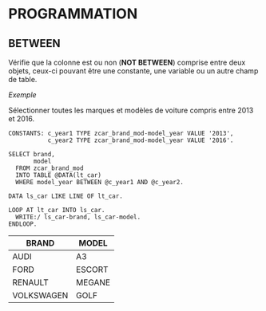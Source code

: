 # **PROGRAMMATION**

## **BETWEEN**

Vérifie que la colonne est ou non (**NOT BETWEEN**) comprise entre deux objets, ceux-ci pouvant être une constante, une variable ou un autre champ de table.

_Exemple_

Sélectionner toutes les marques et modèles de voiture compris entre 2013 et 2016.

```ABAP
CONSTANTS: c_year1 TYPE zcar_brand_mod-model_year VALUE '2013',
           c_year2 TYPE zcar_brand_mod-model_year VALUE '2016'.

SELECT brand,
       model
  FROM zcar_brand_mod
  INTO TABLE @DATA(lt_car)
  WHERE model_year BETWEEN @c_year1 AND @c_year2.

DATA ls_car LIKE LINE OF lt_car.

LOOP AT lt_car INTO ls_car.
  WRITE:/ ls_car-brand, ls_car-model.
ENDLOOP.
```

| **BRAND**  | **MODEL** |
| ---------- | --------- |
| AUDI       | A3        |
| FORD       | ESCORT    |
| RENAULT    | MEGANE    |
| VOLKSWAGEN | GOLF      |
